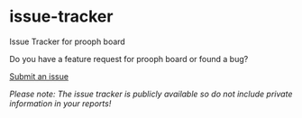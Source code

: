 # issue-tracker
Issue Tracker for prooph board

Do you have a feature request for prooph board or found a bug?

[Submit an issue](https://github.com/proophboard/issue-tracker/issues)

*Please note: The issue tracker is publicly available so do not include private information in your reports!*
